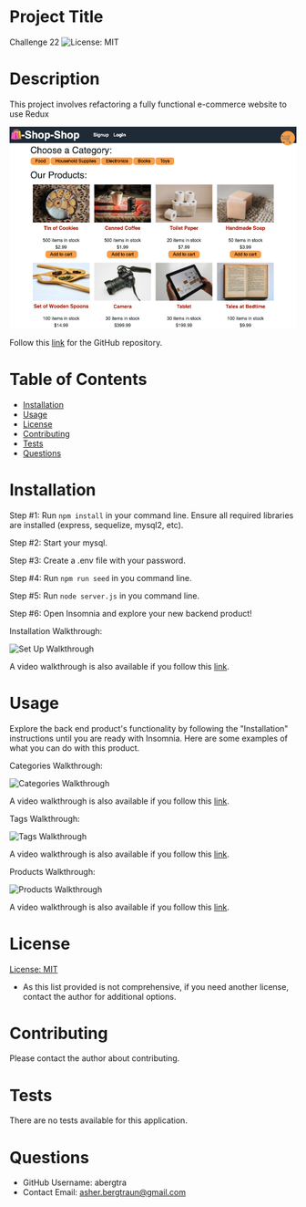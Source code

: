 # Project Title
Challenge 22
![License: MIT](https://img.shields.io/badge/License-MIT-yellow.svg)

# Description
This project involves refactoring a fully functional e-commerce website to use Redux

![First Page](./assets/page1.png)

Follow this [link](https://github.com/abergtra/challenge-13) for the GitHub repository.

# Table of Contents 
* [Installation](#-Installation)
* [Usage](#-Usage)
* [License](#-Installation)
* [Contributing](#-Contributing)
* [Tests](#-Tests)
* [Questions](#-Questions)
    
# Installation
Step #1: Run `npm install` in your command line. Ensure all required libraries are installed (express, sequelize, mysql2, etc).

Step #2: Start your mysql.

Step #3: Create a .env file with your password.

Step #4: Run `npm run seed` in you command line.

Step #5: Run `node server.js` in you command line.

Step #6: Open Insomnia and explore your new backend product!

Installation Walkthrough:

![Set Up Walkthrough](./assets/setup.gif)

A video walkthrough is also available if you follow this [link](https://youtu.be/bdrpvL1s2Ts).

# Usage
Explore the back end product's functionality by following the "Installation" instructions until you are ready with Insomnia.
Here are some examples of what you can do with this product.

Categories Walkthrough:

![Categories Walkthrough](./assets/categories.gif)

A video walkthrough is also available if you follow this [link](https://youtu.be/m52rLbBrGuw).

Tags Walkthrough:

![Tags Walkthrough](./assets/tags.gif)

A video walkthrough is also available if you follow this [link](https://youtu.be/6AI0i1G0aGU).

Products Walkthrough:

![Products Walkthrough](./assets/products.gif)

A video walkthrough is also available if you follow this [link](https://youtu.be/r15rppoT7jM).

# License 
[License: MIT](https://opensource.org/licenses/MIT) 
* As this list provided is not comprehensive, if you need another license, contact the author for additional options. 


# Contributing 
Please contact the author about contributing.

# Tests
There are no tests available for this application.

# Questions
* GitHub Username: abergtra
* Contact Email: asher.bergtraun@gmail.com